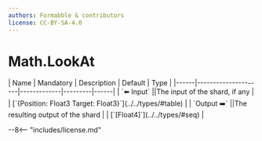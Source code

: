 ```yaml
---
authors: Formabble & contributors
license: CC-BY-SA-4.0
---
```



# Math.LookAt

<div class="sh-parameters" markdown="1">
| Name | Mandatory | Description | Default | Type |
|------|---------------------|-------------|---------|------|
| `⬅️ Input` ||The input of the shard, if any | | [`{Position: Float3 Target: Float3}`](../../types/#table) |
| `Output ➡️` ||The resulting output of the shard | | [`[Float4]`](../../types/#seq) |

</div>



--8<-- "includes/license.md"

